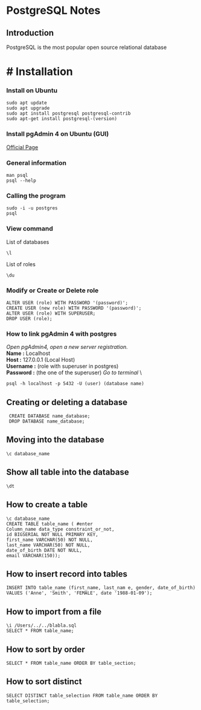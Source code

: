 # PostgreSQL Notes

## Introduction
PostgreSQL is the most popular open source relational database
 
 # #  Installation
### Install on Ubuntu
```
sudo apt update
sudo apt upgrade
sudo apt install postgresql postgresql-contrib
sudo apt-get install postgresql-(version)
```

### Install pgAdmin 4 on Ubuntu (GUI)
[Official Page](https://www.pgadmin.org/download/pgadmin-4-apt/)

### General information
```
man psql
psql --help 
``` 

### Calling the program
```
sudo -i -u postgres
psql
```
### View command
List of databases
```
\l
```

List of roles
```
\du
```

### Modify or Create  or Delete role
```
ALTER USER (role) WITH PASSWORD '(password)';
CREATE USER (new role) WITH PASSWORD '(password)';
ALTER USER (role) WITH SUPERUSER;
DROP USER (role);
```

### How to link pgAdmin 4 with postgres
*Open pgAdmin4, open a new server registration.* \
**Name :** Localhost \
**Host :** 127.0.0.1 (Local Host) \
**Username :** (role with superuser in postgres) \
**Password :** (the one of the superuser)
*Go to terminal* \
```
psql -h localhost -p 5432 -U (user) (database name)
```

## Creating or deleting a database
```
 CREATE DATABASE name_database; 
 DROP DATABASE name_database;
 ```
 ## Moving into the database
 ```
 \c database_name
 ```
  ## Show all table into the database
 ```
 \dt
 ```
 
 ## How to create a table
 ```
 \c database_name
 CREATE TABLE table_name ( #enter
 Column_name data_type constraint_or_not,
 id BIGSERIAL NOT NULL PRIMARY KEY,
 first_name VARCHAR(50) NOT NULL,
 last_name VARCHAR(50) NOT NULL,
 date_of_birth DATE NOT NULL,
 email VARCHAR(150));
```
## How to insert record into tables
```
INSERT INTO table_name (first_name, last_nam e, gender, date_of_birth)
VALUES ('Anne', 'Smith', 'FEMALE', date '1988-01-09');
```
## How to import from a file
 ```  
 \i /Users/../../blabla.sql
 SELECT * FROM table_name;
 ```
 ## How to sort by order
 ```
 SELECT * FROM table_name ORDER BY table_section;
  ```
 ## How to sort distinct
 ```
SELECT DISTINCT table_selection FROM table_name ORDER BY table_selection; 
